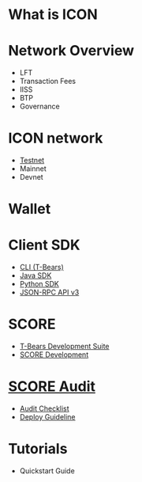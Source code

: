 # What is ICON

# Network Overview
  - LFT
  - Transaction Fees
  - IISS
  - BTP
  - Governance

# ICON network
  - [Testnet](https://icon-project.github.io/docs/icon_testnet.html)
  - Mainnet
  - Devnet

# Wallet

# Client SDK
  - [CLI (T-Bears)](https://icon-project.github.io/docs/tbears_cli.html)
  - [Java SDK](https://github.com/icon-project/icon-sdk-java/blob/master/quickstart/README.md)
  - [Python SDK](https://github.com/icon-project/icon-sdk-python/blob/master/README.md)
  - [JSON-RPC API v3](https://github.com/icon-project/icon-rpc-server/blob/master/docs/icon-json-rpc-v3.md)

# SCORE
  - [T-Bears Development Suite](https://github.com/icon-project/t-bears/blob/master/README.md)
  - [SCORE Development](https://github.com/icon-project/icon-service/blob/master/docs/dapp_guide.md)

# [SCORE Audit](https://icon-project.github.io/docs/score_audit.html)
  - [Audit Checklist](https://icon-project.github.io/docs/audit_checklist-ko.html)
  - [Deploy Guideline](https://icon-project.github.io/docs/score_deploy_guide.html)

# Tutorials
  - Quickstart Guide

